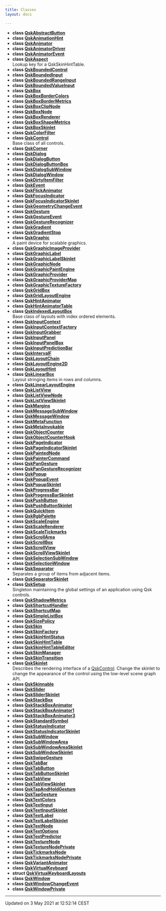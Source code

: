 ```yaml
---
title: Classes
layout: docs

---
```






* **class [QskAbstractButton](/docs/classes/classQskAbstractButton/)** 
* **class [QskAnimationHint](/docs/classes/classQskAnimationHint/)** 
* **class [QskAnimator](/docs/classes/classQskAnimator/)** 
* **class [QskAnimatorDriver](/docs/classes/classQskAnimatorDriver/)** 
* **class [QskAnimatorEvent](/docs/classes/classQskAnimatorEvent/)** 
* **class [QskAspect](/docs/classes/classQskAspect/)** <br>Lookup key for a QskSkinHintTable. 
* **class [QskBoundedControl](/docs/classes/classQskBoundedControl/)** 
* **class [QskBoundedInput](/docs/classes/classQskBoundedInput/)** 
* **class [QskBoundedRangeInput](/docs/classes/classQskBoundedRangeInput/)** 
* **class [QskBoundedValueInput](/docs/classes/classQskBoundedValueInput/)** 
* **class [QskBox](/docs/classes/classQskBox/)** 
* **class [QskBoxBorderColors](/docs/classes/classQskBoxBorderColors/)** 
* **class [QskBoxBorderMetrics](/docs/classes/classQskBoxBorderMetrics/)** 
* **class [QskBoxClipNode](/docs/classes/classQskBoxClipNode/)** 
* **class [QskBoxNode](/docs/classes/classQskBoxNode/)** 
* **class [QskBoxRenderer](/docs/classes/classQskBoxRenderer/)** 
* **class [QskBoxShapeMetrics](/docs/classes/classQskBoxShapeMetrics/)** 
* **class [QskBoxSkinlet](/docs/classes/classQskBoxSkinlet/)** 
* **class [QskColorFilter](/docs/classes/classQskColorFilter/)** 
* **class [QskControl](/docs/classes/classQskControl/)** <br>Base class of all controls. 
* **class [QskCorner](/docs/classes/classQskCorner/)** 
* **class [QskDialog](/docs/classes/classQskDialog/)** 
* **class [QskDialogButton](/docs/classes/classQskDialogButton/)** 
* **class [QskDialogButtonBox](/docs/classes/classQskDialogButtonBox/)** 
* **class [QskDialogSubWindow](/docs/classes/classQskDialogSubWindow/)** 
* **class [QskDialogWindow](/docs/classes/classQskDialogWindow/)** 
* **class [QskDirtyItemFilter](/docs/classes/classQskDirtyItemFilter/)** 
* **class [QskEvent](/docs/classes/classQskEvent/)** 
* **class [QskFlickAnimator](/docs/classes/classQskFlickAnimator/)** 
* **class [QskFocusIndicator](/docs/classes/classQskFocusIndicator/)** 
* **class [QskFocusIndicatorSkinlet](/docs/classes/classQskFocusIndicatorSkinlet/)** 
* **class [QskGeometryChangeEvent](/docs/classes/classQskGeometryChangeEvent/)** 
* **class [QskGesture](/docs/classes/classQskGesture/)** 
* **class [QskGestureEvent](/docs/classes/classQskGestureEvent/)** 
* **class [QskGestureRecognizer](/docs/classes/classQskGestureRecognizer/)** 
* **class [QskGradient](/docs/classes/classQskGradient/)** 
* **class [QskGradientStop](/docs/classes/classQskGradientStop/)** 
* **class [QskGraphic](/docs/classes/classQskGraphic/)** <br>A paint device for scalable graphics. 
* **class [QskGraphicImageProvider](/docs/classes/classQskGraphicImageProvider/)** 
* **class [QskGraphicLabel](/docs/classes/classQskGraphicLabel/)** 
* **class [QskGraphicLabelSkinlet](/docs/classes/classQskGraphicLabelSkinlet/)** 
* **class [QskGraphicNode](/docs/classes/classQskGraphicNode/)** 
* **class [QskGraphicPaintEngine](/docs/classes/classQskGraphicPaintEngine/)** 
* **class [QskGraphicProvider](/docs/classes/classQskGraphicProvider/)** 
* **class [QskGraphicProviderMap](/docs/classes/classQskGraphicProviderMap/)** 
* **class [QskGraphicTextureFactory](/docs/classes/classQskGraphicTextureFactory/)** 
* **class [QskGridBox](/docs/classes/classQskGridBox/)** 
* **class [QskGridLayoutEngine](/docs/classes/classQskGridLayoutEngine/)** 
* **class [QskHintAnimator](/docs/classes/classQskHintAnimator/)** 
* **class [QskHintAnimatorTable](/docs/classes/classQskHintAnimatorTable/)** 
* **class [QskIndexedLayoutBox](/docs/classes/classQskIndexedLayoutBox/)** <br>Base class of layouts with index ordered elements. 
* **class [QskInputContext](/docs/classes/classQskInputContext/)** 
* **class [QskInputContextFactory](/docs/classes/classQskInputContextFactory/)** 
* **class [QskInputGrabber](/docs/classes/classQskInputGrabber/)** 
* **class [QskInputPanel](/docs/classes/classQskInputPanel/)** 
* **class [QskInputPanelBox](/docs/classes/classQskInputPanelBox/)** 
* **class [QskInputPredictionBar](/docs/classes/classQskInputPredictionBar/)** 
* **class [QskIntervalF](/docs/classes/classQskIntervalF/)** 
* **class [QskLayoutChain](/docs/classes/classQskLayoutChain/)** 
* **class [QskLayoutEngine2D](/docs/classes/classQskLayoutEngine2D/)** 
* **class [QskLayoutHint](/docs/classes/classQskLayoutHint/)** 
* **class [QskLinearBox](/docs/classes/classQskLinearBox/)** <br>Layout stringing items in rows and columns. 
* **class [QskLinearLayoutEngine](/docs/classes/classQskLinearLayoutEngine/)** 
* **class [QskListView](/docs/classes/classQskListView/)** 
* **class [QskListViewNode](/docs/classes/classQskListViewNode/)** 
* **class [QskListViewSkinlet](/docs/classes/classQskListViewSkinlet/)** 
* **class [QskMargins](/docs/classes/classQskMargins/)** 
* **class [QskMessageSubWindow](/docs/classes/classQskMessageSubWindow/)** 
* **class [QskMessageWindow](/docs/classes/classQskMessageWindow/)** 
* **class [QskMetaFunction](/docs/classes/classQskMetaFunction/)** 
* **class [QskMetaInvokable](/docs/classes/classQskMetaInvokable/)** 
* **class [QskObjectCounter](/docs/classes/classQskObjectCounter/)** 
* **class [QskObjectCounterHook](/docs/classes/classQskObjectCounterHook/)** 
* **class [QskPageIndicator](/docs/classes/classQskPageIndicator/)** 
* **class [QskPageIndicatorSkinlet](/docs/classes/classQskPageIndicatorSkinlet/)** 
* **class [QskPaintedNode](/docs/classes/classQskPaintedNode/)** 
* **class [QskPainterCommand](/docs/classes/classQskPainterCommand/)** 
* **class [QskPanGesture](/docs/classes/classQskPanGesture/)** 
* **class [QskPanGestureRecognizer](/docs/classes/classQskPanGestureRecognizer/)** 
* **class [QskPopup](/docs/classes/classQskPopup/)** 
* **class [QskPopupEvent](/docs/classes/classQskPopupEvent/)** 
* **class [QskPopupSkinlet](/docs/classes/classQskPopupSkinlet/)** 
* **class [QskProgressBar](/docs/classes/classQskProgressBar/)** 
* **class [QskProgressBarSkinlet](/docs/classes/classQskProgressBarSkinlet/)** 
* **class [QskPushButton](/docs/classes/classQskPushButton/)** 
* **class [QskPushButtonSkinlet](/docs/classes/classQskPushButtonSkinlet/)** 
* **class [QskQuickItem](/docs/classes/classQskQuickItem/)** 
* **class [QskRgbPalette](/docs/classes/classQskRgbPalette/)** 
* **class [QskScaleEngine](/docs/classes/classQskScaleEngine/)** 
* **class [QskScaleRenderer](/docs/classes/classQskScaleRenderer/)** 
* **class [QskScaleTickmarks](/docs/classes/classQskScaleTickmarks/)** 
* **class [QskScrollArea](/docs/classes/classQskScrollArea/)** 
* **class [QskScrollBox](/docs/classes/classQskScrollBox/)** 
* **class [QskScrollView](/docs/classes/classQskScrollView/)** 
* **class [QskScrollViewSkinlet](/docs/classes/classQskScrollViewSkinlet/)** 
* **class [QskSelectionSubWindow](/docs/classes/classQskSelectionSubWindow/)** 
* **class [QskSelectionWindow](/docs/classes/classQskSelectionWindow/)** 
* **class [QskSeparator](/docs/classes/classQskSeparator/)** <br>Separates a group of items from adjacent items. 
* **class [QskSeparatorSkinlet](/docs/classes/classQskSeparatorSkinlet/)** 
* **class [QskSetup](/docs/classes/classQskSetup/)** <br>Singleton maintaining the global settings of an application using Qsk controls. 
* **class [QskShadowMetrics](/docs/classes/classQskShadowMetrics/)** 
* **class [QskShortcutHandler](/docs/classes/classQskShortcutHandler/)** 
* **class [QskShortcutMap](/docs/classes/classQskShortcutMap/)** 
* **class [QskSimpleListBox](/docs/classes/classQskSimpleListBox/)** 
* **class [QskSizePolicy](/docs/classes/classQskSizePolicy/)** 
* **class [QskSkin](/docs/classes/classQskSkin/)** 
* **class [QskSkinFactory](/docs/classes/classQskSkinFactory/)** 
* **class [QskSkinHintStatus](/docs/classes/classQskSkinHintStatus/)** 
* **class [QskSkinHintTable](/docs/classes/classQskSkinHintTable/)** 
* **class [QskSkinHintTableEditor](/docs/classes/classQskSkinHintTableEditor/)** 
* **class [QskSkinManager](/docs/classes/classQskSkinManager/)** 
* **class [QskSkinTransition](/docs/classes/classQskSkinTransition/)** 
* **class [QskSkinlet](/docs/classes/classQskSkinlet/)** <br>Describes the rendering interface of a [QskControl](). Change the skinlet to change the appearance of the control using the low-level scene graph API. 
* **class [QskSkinnable](/docs/classes/classQskSkinnable/)** 
* **class [QskSlider](/docs/classes/classQskSlider/)** 
* **class [QskSliderSkinlet](/docs/classes/classQskSliderSkinlet/)** 
* **class [QskStackBox](/docs/classes/classQskStackBox/)** 
* **class [QskStackBoxAnimator](/docs/classes/classQskStackBoxAnimator/)** 
* **class [QskStackBoxAnimator1](/docs/classes/classQskStackBoxAnimator1/)** 
* **class [QskStackBoxAnimator3](/docs/classes/classQskStackBoxAnimator3/)** 
* **class [QskStandardSymbol](/docs/classes/classQskStandardSymbol/)** 
* **class [QskStatusIndicator](/docs/classes/classQskStatusIndicator/)** 
* **class [QskStatusIndicatorSkinlet](/docs/classes/classQskStatusIndicatorSkinlet/)** 
* **class [QskSubWindow](/docs/classes/classQskSubWindow/)** 
* **class [QskSubWindowArea](/docs/classes/classQskSubWindowArea/)** 
* **class [QskSubWindowAreaSkinlet](/docs/classes/classQskSubWindowAreaSkinlet/)** 
* **class [QskSubWindowSkinlet](/docs/classes/classQskSubWindowSkinlet/)** 
* **class [QskSwipeGesture](/docs/classes/classQskSwipeGesture/)** 
* **class [QskTabBar](/docs/classes/classQskTabBar/)** 
* **class [QskTabButton](/docs/classes/classQskTabButton/)** 
* **class [QskTabButtonSkinlet](/docs/classes/classQskTabButtonSkinlet/)** 
* **class [QskTabView](/docs/classes/classQskTabView/)** 
* **class [QskTabViewSkinlet](/docs/classes/classQskTabViewSkinlet/)** 
* **class [QskTapAndHoldGesture](/docs/classes/classQskTapAndHoldGesture/)** 
* **class [QskTapGesture](/docs/classes/classQskTapGesture/)** 
* **class [QskTextColors](/docs/classes/classQskTextColors/)** 
* **class [QskTextInput](/docs/classes/classQskTextInput/)** 
* **class [QskTextInputSkinlet](/docs/classes/classQskTextInputSkinlet/)** 
* **class [QskTextLabel](/docs/classes/classQskTextLabel/)** 
* **class [QskTextLabelSkinlet](/docs/classes/classQskTextLabelSkinlet/)** 
* **class [QskTextNode](/docs/classes/classQskTextNode/)** 
* **class [QskTextOptions](/docs/classes/classQskTextOptions/)** 
* **class [QskTextPredictor](/docs/classes/classQskTextPredictor/)** 
* **class [QskTextureNode](/docs/classes/classQskTextureNode/)** 
* **class [QskTextureNodePrivate](/docs/classes/classQskTextureNodePrivate/)** 
* **class [QskTickmarksNode](/docs/classes/classQskTickmarksNode/)** 
* **class [QskTickmarksNodePrivate](/docs/classes/classQskTickmarksNodePrivate/)** 
* **class [QskVariantAnimator](/docs/classes/classQskVariantAnimator/)** 
* **class [QskVirtualKeyboard](/docs/classes/classQskVirtualKeyboard/)** 
* **struct [QskVirtualKeyboardLayouts](/docs/classes/structQskVirtualKeyboardLayouts/)** 
* **class [QskWindow](/docs/classes/classQskWindow/)** 
* **class [QskWindowChangeEvent](/docs/classes/classQskWindowChangeEvent/)** 
* **class [QskWindowPrivate](/docs/classes/classQskWindowPrivate/)** 



-------------------------------

Updated on  3 May 2021 at 12:52:14 CEST
